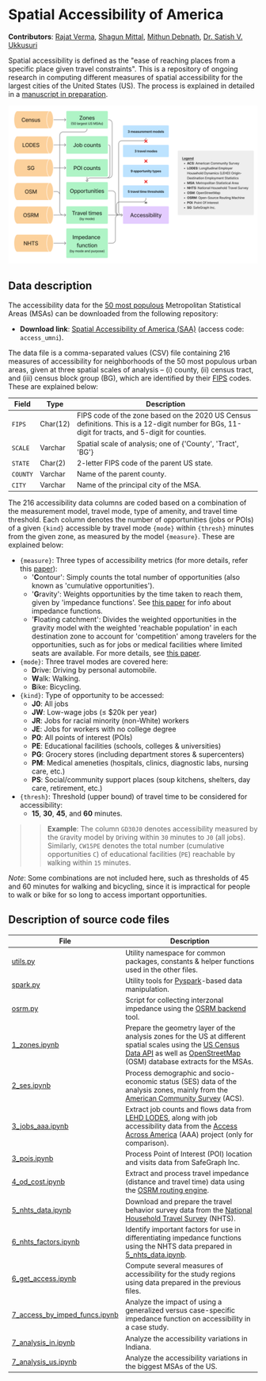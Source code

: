 # Spatial Accessibility of America

<!-- # Manuscript code and data -->
<!-- <h3 style="color: #06f"> Towards a generalized accessibility measure for transportation equity and efficiency</h3> -->

**Contributors**: [Rajat Verma](https://scholar.google.com/citations?hl=en&user=eUl1nl8AAAAJ), [Shagun Mittal](https://scholar.google.com/citations?user=jSrcbicAAAAJ&hl=en&oi=ao), [Mithun Debnath](https://scholar.google.com/citations?user=BFc5p5QAAAAJ&hl=en&oi=ao), [Dr. Satish V. Ukkusuri](https://scholar.google.com/citations?user=9gmoT80AAAAJ&hl=en)

Spatial accessibility is defined as the "ease of reaching places from a specific place given travel constraints".
This is a repository of ongoing research in computing different measures of spatial accessibility for the largest cities of the United States (US). The process is explained in detailed in a [manuscript in preparation](https://purdue0-my.sharepoint.com/:w:/r/personal/verma99_purdue_edu/Documents/Purdue/Projects/SPR%204711/Accessibility/JTRG/Accessibility%20paper.docx?d=wddf28f7180bd448b942ba7f1c8c87a8f&csf=1&web=1&e=ojz5uz).

<img src="SAA Framework.png" width=900>

## Data description
The accessibility data for the [50 most populous]((https://en.wikipedia.org/wiki/Metropolitan_statistical_area#Rankings)) Metropolitan Statistical Areas (MSAs) can be downloaded from the following repository:

- **Download link**: [Spatial Accessibility of America (SAA)](https://purdue0-my.sharepoint.com/:f:/g/personal/verma99_purdue_edu/El7mb19l-NFAvukJbig9pLIBB65HegJbb3DdeBNq-P_fpQ?e=oX6z7C) (access code: `access_umni`).

The data file is a comma-separated values (CSV) file containing 216 measures of accessibility for neighborhoods of the 50 most populous urban areas, given at three spatial scales of analysis – (i) county, (ii) census tract, and (iii) census block group (BG), which are identified by their [FIPS](https://en.wikipedia.org/wiki/Federal_Information_Processing_Standards) codes. These are explained below:

| Field | Type | Description |
| -     | -    | -           |
| `FIPS` | Char(12) | FIPS code of the zone based on the 2020 US Census definitions. This is a 12-digit number for BGs, 11-digit for tracts, and 5-digit for counties. |
| `SCALE` | Varchar | Spatial scale of analysis; one of {'County', 'Tract', 'BG'} |
| `STATE` | Char(2) | 2-letter FIPS code of the parent US state. |
| `COUNTY` | Varchar | Name of the parent county. |
| `CITY` | Varchar | Name of the principal city of the MSA. |

The 216 accessibility data columns are coded based on a combination of the measurement model, travel mode, type of amenity, and travel time threshold. Each column denotes the number of opportunities (jobs or POIs) of a given `{kind}` accessible by travel mode `{mode}` within `{thresh}` minutes from the given zone, as measured by the model `{measure}`. These are explained below:
- `{measure}`: Three types of accessibility metrics (for more details, refer this [paper](https://www.researchgate.net/publication/46637359_Accessibility_Measures_Review_and_Applications)):
    - '**C**ontour': Simply counts the total number of opportunities (also known as 'cumulative opportunities').
    - '**G**ravity': Weights opportunities by the time taken to reach them, given by 'impedance functions'. See [this paper](https://conservancy.umn.edu/handle/11299/151329) for info about impedance functions.
    - '**F**loating catchment': Divides the weighted opportunities in the gravity model with the weighted 'reachable population' in each destination zone to account for 'competition' among travelers for the opportunities, such as for jobs or medical facilities where limited seats are available. For more details, see [this paper](https://www.sciencedirect.com/science/article/pii/S0966692301000102?casa_token=w8oNyicGWQYAAAAA:U3pbCKQfheGHYOT0ocDTB7A5O_WnZYtS-pz3j_awynuAtdNgXrZrMUTHK1hLxXXuQQw6GGW_fw). 
- `{mode}`: Three travel modes are covered here:
    - **D**rive: Driving by personal automobile.
    - **W**alk: Walking.
    - **B**ike: Bicycling.
- `{kind}`: Type of opportunity to be accessed:
    - **J0**: All jobs
    - **JW**: Low-wage jobs (≤ $20k per year)
    - **JR**: Jobs for racial minority (non-White) workers
    - **JE**: Jobs for workers with no college degree
    - **P0**: All points of interest (POIs)
    - **PE**: Educational facilities (schools, colleges & universities)
    - **PG**: Grocery stores (including department stores & supercenters)
    - **PM**: Medical ameneties (hospitals, clinics, diagnostic labs, nursing care, etc.)
    - **PS**: Social/community support places (soup kitchens, shelters, day care, retirement, etc.)
- `{thresh}`: Threshold (upper bound) of travel time to be considered for accessibility:
    - **15**, **30**, **45**, and **60** minutes.

>> **Example**: The column `GD30J0` denotes accessibility measured by the `G`ravity model by `D`riving within `30` minutes to `J0` (all jobs). Similarly, `CW15PE` denotes the total number (cumulative opportunities `C`) of educational facilities (`PE`) reachable by `W`alking within `15` minutes.

_Note_: Some combinations are not included here, such as thresholds of 45 and 60 minutes for walking and bicycling, since it is impractical for people to walk or bike for so long to access important opportunities.

## Description of source code files
| File | Description |
| --- | --- |
| [utils.py](code/utils.py) | Utility namespace for common packages, constants & helper functions used in the other files. |
| [spark.py](code/spark.py) | Utility tools for [Pyspark](https://spark.apache.org/docs/latest/api/python/index.html)-based data manipulation. |
| [osrm.py](code/osrm.py) | Script for collecting interzonal impedance using the [OSRM backend](https://github.com/Project-OSRM/osrm-backend) tool. |
| [1_zones.ipynb](code/1_zones.ipynb) | Prepare the geometry layer of the analysis zones for the US at different spatial scales using the [US Census Data API](https://www.census.gov/data/developers/guidance/api-user-guide.html) as well as [OpenStreetMap](https://www.openstreetmap.org) (OSM) database extracts for the MSAs. |
| [2_ses.ipynb](code/2_ses.ipynb) | Process demographic and socio-economic status (SES) data of the analysis zones, mainly from the [American Community Survey](https://www.census.gov/programs-surveys/acs) (ACS). |
| [3_jobs_aaa.ipynb](code/3_jobs_aaa.ipynb) | Extract job counts and flows data from [LEHD LODES](https://lehd.ces.census.gov/data/), along with job accessibility data from the [Access Across America](https://www.cts.umn.edu/programs/ao) (AAA) project (only for comparison). |
| [3_pois.ipynb](code/3_pois.ipynb) | Process Point of Interest (POI) location and visits data from SafeGraph Inc. |
| [4_od_cost.ipynb](code/4_od_cost.ipynb) | Extract and process travel impedance (distance and travel time) data using the [OSRM routing engine](https://github.com/Project-OSRM/osrm-backend). |
| [5_nhts_data.ipynb](code/5_nhts_data.ipynb) | Download and prepare the travel behavior survey data from the [National Household Travel Survey](https://nhts.ornl.gov) (NHTS). |
| [6_nhts_factors.ipynb](code/6_nhts_factors.ipynb) | Identify important factors for use in differentiating impedance functions using the NHTS data prepared in [5_nhts_data.ipynb](code/5_nhts_data.ipynb). |
| [6_get_access.ipynb](code/6_get_access.ipynb) | Compute several measures of accessibility for the study regions using data prepared in the previous files. |
| [7_access_by_imped_funcs.ipynb](code/7_access_by_imped_funcs.ipynb) | Analyze the impact of using a generalized versus case-specific impedance function on accessibility in a case study. |
| [7_analysis_in.ipynb](code/7_analysis_in.ipynb) | Analyze the accessibility variations in Indiana. |
| [7_analysis_us.ipynb](code/7_analysis_us.ipynb) | Analyze the accessibility variations in the biggest MSAs of the US. |

